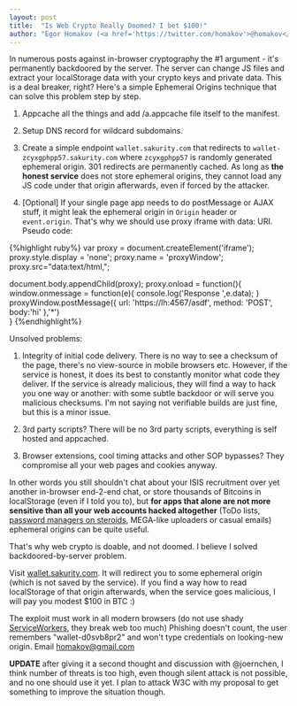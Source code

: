 ```yaml
---
layout: post
title:  "Is Web Crypto Really Doomed? I bet $100!"
author: "Egor Homakov (<a href='https://twitter.com/homakov'>@homakov</a>)"
---
```


In numerous posts against in-browser cryptography the #1 argument - it's permanently backdoored by the server. The server can change JS files and extract your localStorage data with your crypto keys and private data. This is a deal breaker, right? Here's a simple Ephemeral Origins technique that can solve this problem step by step.

1. Appcache all the things and add /a.appcache file itself to the manifest.

2. Setup DNS record for wildcard subdomains.

3. Create a simple endpoint `wallet.sakurity.com` that redirects to `wallet-zcyxgphpp57.sakurity.com` where `zcyxgphpp57` is randomly generated ephemeral origin. 301 redirects are permanently cached. As long as <b>the honest service</b> does not store ephemeral origins, they cannot load any JS code under that origin afterwards, even if forced by the attacker. 

4. [Optional] If your single page app needs to do postMessage or AJAX stuff, it might leak the ephemeral origin in `Origin` header or `event.origin`. That's why we should use proxy iframe with data: URI. Pseudo code:

{%highlight ruby%}
var proxy = document.createElement('iframe');
proxy.style.display = 'none';
proxy.name = 'proxyWindow';
proxy.src="data:text/html,<script>window.onmessage=function(e){\
  x=new XMLHttpRequest;\
  x.open(e.data.method,e.data.url);\
  x.send(e.data.body);\
  x.onreadystatechange=function(){if(x.readyState==4){\
    parent.postMessage(x.readyState+x.responseText,'*')\
  }}\
}</script>";

document.body.appendChild(proxy);
proxy.onload = function(){
window.onmessage = function(e){
  console.log('Response ',e.data);
}
proxyWindow.postMessage({
  url: 'https://lh:4567/asdf',
  method: 'POST',
  body:'hi'
},'*')  
}
{%endhighlight%}

Unsolved problems:

1) Integrity of initial code delivery. There is no way to see a checksum of the page, there's no view-source in mobile browsers etc. However, if the service is honest, it does its best to constantly monitor what code they deliver. If the service is already malicious, they will find a way to hack you one way or another: with some subtle backdoor or will serve you malicious checksums. I'm not saying not verifiable builds are just fine, but this is a minor issue.

2) 3rd party scripts? There will be no 3rd party scripts, everything is self hosted and appcached.

3) Browser extensions, cool timing attacks and other SOP bypasses? They compromise all your web pages and cookies anyway.

In other words you still shouldn't chat about your ISIS recruitment over yet another in-browser end-2-end chat, or store thousands of Bitcoins in localStorage (even if I told you to), but <strong>for apps that alone are not more sensitive than all your web accounts hacked altogether</strong> (ToDo lists, <a href="https://truefactor.io/info">password managers on steroids</a>, MEGA-like uploaders or casual emails) ephemeral origins can be quite useful.

That's why web crypto is doable, and not doomed. I believe I solved backdoored-by-server problem. 

Visit <a href="https://wallet.sakurity.com">wallet.sakurity.com</a>. It will redirect you to some ephemeral origin (which is not saved by the service). If you find a way how to read localStorage of that origin afterwards, when the service goes malicious, I will pay you modest $100 in BTC :) 

The exploit must work in all modern browsers (do not use shady <a href="https://sirdarckcat.blogspot.co.uk/2015/10/range-responses-mix-match-leak.html">ServiceWorkers</a>, they break web too much) Phishing doesn't count, the user remembers "wallet-d0svb8pr2" and won't type credentials on looking-new origin. Email homakov@gmail.com

<strong>UPDATE</strong> after giving it a second thought and discussion with @joernchen, I think number of threats is too high, even though silent attack is not possible, and no one should use it yet. I plan to attack W3C with my proposal to get something to improve the situation though.
